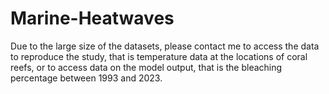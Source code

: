 # Marine-Heatwaves

Due to the large size of the datasets, please contact me to access the data to reproduce the study, that is temperature data at the locations of coral reefs, or to access data on the model output, that is the bleaching percentage between 1993 and 2023.
